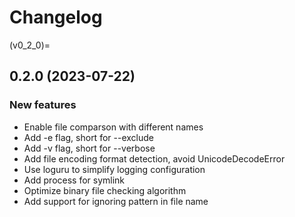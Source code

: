 # Changelog

(v0_2_0)=
## 0.2.0 (2023-07-22)

### New features
- Enable file comparson with different names
- Add -e flag, short for --exclude
- Add -v flag, short for --verbose
- Add file encoding format detection, avoid UnicodeDecodeError
- Use loguru to simplify logging configuration
- Add process for symlink
- Optimize binary file checking algorithm
- Add support for ignoring pattern in file name
